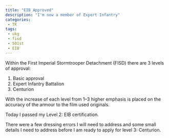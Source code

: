 ```yaml
---
title: "EIB Approved"
description: "I'm now a member of Expert Infantry"
categories:
 - TK
tags:
 - ukg
 - fisd
 - 501st
 - EIB
---
```

Within the First Imperial Stormtrooper Detachment (FISD) there are 3 levels of approval:

 1. Basic approval
 1. Expert Infantry Battalion
 1. Centurion

With the increase of each level from 1&ndash;3 higher emphasis is placed on the accuracy of the armour to the film used originals.

Today I passed my Level 2: EIB certification.

There were a few dressing errors I will need to address and some small details I need to address before I am ready to apply for level 3: Centurion.

